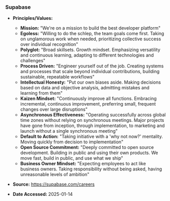 ### Supabase

- **Principles/Values:**
  - **Mission:** "We're on a mission to build the best developer platform"
  - **Egoless:** "Willing to do the schlep, the team goals come first. Taking on unglamorous work when needed, prioritizing collective success over individual recognition"
  - **Polyglot:** "Broad skillsets. Growth mindset. Emphasizing versatility and continuous learning, adapting to different technologies and challenges"
  - **Process Driven:** "Engineer yourself out of the job. Creating systems and processes that scale beyond individual contributions, building sustainable, repeatable workflows"
  - **Intellectual Honesty:** "Put our own biases aside. Making decisions based on data and objective analysis, admitting mistakes and learning from them"
  - **Kaizen Mindset:** "Continuously improve all functions. Embracing incremental, continuous improvement, preferring small, frequent changes over large disruptions"
  - **Asynchronous Effectiveness:** "Operating successfully across global time zones without relying on synchronous meetings. Major projects have gone from inception, through implementation, to marketing and launch without a single synchronous meeting"
  - **Default to Action:** "Taking initiative with a 'why not now?' mentality. Moving quickly from decision to implementation"
  - **Open Source Commitment:** "Deeply committed to open source development. Building in public and using their own products. We move fast, build in public, and use what we ship"
  - **Business Owner Mindset:** "Expecting employees to act like business owners. Taking responsibility without being asked, having unreasonable levels of ambition"

- **Source:** https://supabase.com/careers
- **Date Accessed:** 2025-01-14